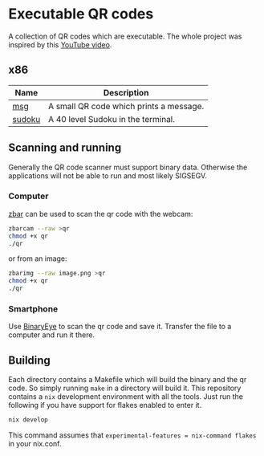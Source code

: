 # Executable QR codes

A collection of QR codes which are executable. The whole project was inspired by this [YouTube video](https://www.youtube.com/watch?v=ExwqNreocpg).

## x86

| Name                 | Description                             |
|----------------------|-----------------------------------------|
| [msg](x86/msg)       | A small QR code which prints a message. |
| [sudoku](x86/sudoku) | A 40 level Sudoku in the terminal.      |

## Scanning and running

Generally the QR code scanner must support binary data.
Otherwise the applications will not be able to run and most likely SIGSEGV.

### Computer

[zbar](https://github.com/mchehab/zbar) can be used to scan the qr code with the webcam:

``` sh
zbarcam --raw >qr
chmod +x qr
./qr
```

or from an image:

``` sh
zbarimg --raw image.png >qr
chmod +x qr
./qr
```

### Smartphone

Use [BinaryEye](https://github.com/markusfisch/BinaryEye) to scan the qr code and save it. Transfer the file to a computer and run it there.

## Building

Each directory contains a Makefile which will build the binary and the qr code.
So simply running `make` in a directory will build it.
This repository contains a `nix` development environment with all the tools.
Just run the following if you have support for flakes enabled to enter it.

```sh
nix develop
```
This command assumes that `experimental-features = nix-command flakes` in your nix.conf.
